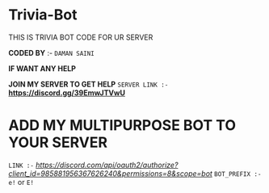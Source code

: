 # Trivia-Bot
THIS IS TRIVIA BOT CODE FOR UR SERVER 

**CODED BY** :- `DAMAN SAINI`

__IF WANT ANY HELP__

**JOIN MY SERVER TO GET HELP**
`SERVER LINK :-` **https://discord.gg/39EmwJTVwU**

# **ADD MY MULTIPURPOSE BOT TO YOUR SERVER**

`LINK :-` *https://discord.com/api/oauth2/authorize?client_id=985881956367626240&permissions=8&scope=bot*
`BOT_PREFIX :-` `e!` or `E!`





